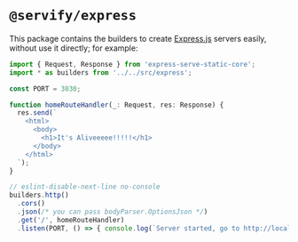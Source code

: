 # `@servify/express`

This package contains the builders to create [Express.js](https://expressjs.com/) servers easily, without use it directly; for example:

```js
import { Request, Response } from 'express-serve-static-core';
import * as builders from '../../src/express';

const PORT = 3030;

function homeRouteHandler(_: Request, res: Response) {
  res.send(`
    <html>
      <body>
        <h1>It's Aliveeeee!!!!!</h1>
      </body>
    </html>
  `);
}

// eslint-disable-next-line no-console
builders.http()
  .cors()
  .json(/* you can pass bodyParser.OptionsJson */)
  .get('/', homeRouteHandler)
  .listen(PORT, () => { console.log(`Server started, go to http://localhost:${PORT}`); });
```
